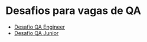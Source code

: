 # Desafios para vagas de QA
* [Desafio QA Engineer](https://github.com/idwall/desafios-qa/tree/master/qa-engineer)
* [Desafio QA Junior](https://github.com/idwall/desafios-qa/tree/master/qa-junior)